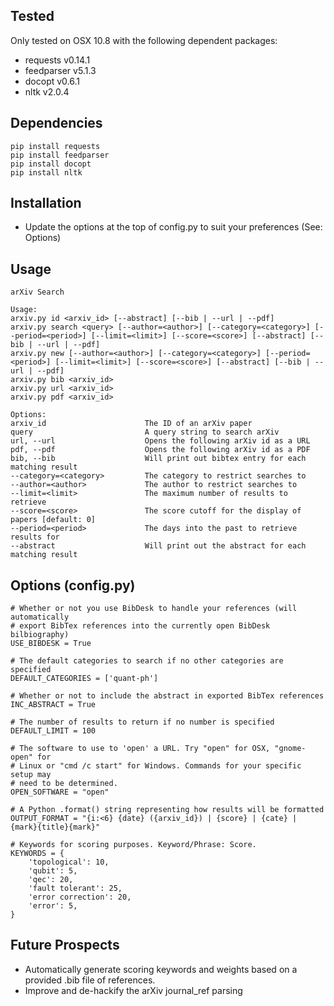 ## Tested ##

Only tested on OSX 10.8 with the following dependent packages:

* requests v0.14.1
* feedparser v5.1.3
* docopt v0.6.1
* nltk v2.0.4

## Dependencies ##

    pip install requests
    pip install feedparser
    pip install docopt
    pip install nltk

## Installation ##

* Update the options at the top of config.py to suit your preferences (See: Options)

## Usage ##

    arXiv Search

    Usage:
    arxiv.py id <arxiv_id> [--abstract] [--bib | --url | --pdf]
    arxiv.py search <query> [--author=<author>] [--category=<category>] [--period=<period>] [--limit=<limit>] [--score=<score>] [--abstract] [--bib | --url | --pdf]
    arxiv.py new [--author=<author>] [--category=<category>] [--period=<period>] [--limit=<limit>] [--score=<score>] [--abstract] [--bib | --url | --pdf]
    arxiv.py bib <arxiv_id>
    arxiv.py url <arxiv_id>
    arxiv.py pdf <arxiv_id>

    Options:
    arxiv_id                      The ID of an arXiv paper 
    query                         A query string to search arXiv
    url, --url                    Opens the following arXiv id as a URL
    pdf, --pdf                    Opens the following arXiv id as a PDF
    bib, --bib                    Will print out bibtex entry for each matching result
    --category=<category>         The category to restrict searches to
    --author=<author>             The author to restrict searches to
    --limit=<limit>               The maximum number of results to retrieve
    --score=<score>               The score cutoff for the display of papers [default: 0]
    --period=<period>             The days into the past to retrieve results for 
    --abstract                    Will print out the abstract for each matching result

## Options (config.py) ##

    # Whether or not you use BibDesk to handle your references (will automatically
    # export BibTex references into the currently open BibDesk bilbiography)
    USE_BIBDESK = True

    # The default categories to search if no other categories are specified
    DEFAULT_CATEGORIES = ['quant-ph']

    # Whether or not to include the abstract in exported BibTex references
    INC_ABSTRACT = True

    # The number of results to return if no number is specified
    DEFAULT_LIMIT = 100

    # The software to use to 'open' a URL. Try "open" for OSX, "gnome-open" for
    # Linux or "cmd /c start" for Windows. Commands for your specific setup may
    # need to be determined.
    OPEN_SOFTWARE = "open"

    # A Python .format() string representing how results will be formatted
    OUTPUT_FORMAT = "{i:<6} {date} ({arxiv_id}) | {score} | {cate} | {mark}{title}{mark}"

    # Keywords for scoring purposes. Keyword/Phrase: Score.
    KEYWORDS = {
        'topological': 10, 
        'qubit': 5, 
        'qec': 20,
        'fault tolerant': 25,
        'error correction': 20,
        'error': 5,
    }

## Future Prospects ##

* Automatically generate scoring keywords and weights based on a provided .bib file of references. 
* Improve and de-hackify the arXiv journal_ref parsing
